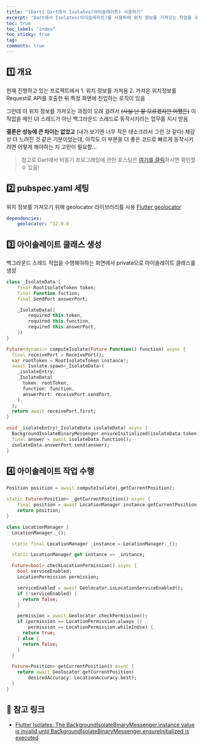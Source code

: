 ```yaml
---
title: "[Dart] Dart에서 Isolates(아이솔레이트) 사용하기"
excerpt: "Dart에서 Isolates(아이솔레이트)를 사용하여 위치 정보를 가져오는 작업을 수행하기"
toc: true
toc_label: "index"
toc_sticky: true
tag:
comments: true
---
```

## 1️⃣ 개요
현재 진행하고 있는 프로젝트에서 1. 위치 정보를 가져옴 2. 가져온 위치정보를 Request로 API를 호출한 뒤 특정 화면에 진입하는 로직이 있음

그런데 이 위치 정보를 가져오는 과정이 오래 걸려서 ~~(사실 난 잘 모르겠지만 어쨌든)~~ 이 작업을 메인 UI 스레드가 아닌 백그라운드 스레드로 동작시키라는 업무를 지시 받음

**결론은 성능에 큰 차이는 없었고** (내가 보기엔 너무 작은 태스크라서 그런 것 같다) 체감상 더 느려진 것 같은 기분이었는데, 아직도 이 부분을 더 좋은 코드로 빠르게 동작시키려면 어떻게 해야하는 지 고민이 필요함... 

> 참고로 Dart에서 비동기 프로그래밍에 관한 포스팅은 [여기를 클릭](https://sseymorr.github.io/flutter/dart/concurrency-in-dart-1/)하시면 확인할 수 있음!

## 2️⃣ pubspec.yaml 세팅
위치 정보를 가져오기 위해 geolocator 라이브러리를 사용 [Flutter geolocator](https://pub.dev/packages/geolocator)  
```yaml
dependencies:
    geolocator: ^12.0.0
```

## 3️⃣ 아이솔레이트 클래스 생성
백그라운드 스레드 작업을 수행해야하는 화면에서 private으로 아이솔레이트 클래스를 생성  
```dart
class _IsolateData {
    final RootIsolateToken token;
    final Function fuction;
    final SendPort answerPort;

    _IsolateData({
        required this.token,
        required this.function,
        required this.answerPort,
    })
}

Future<dynamic> computeIsolate(Future Function() function) async {
  final receivePort = ReceivePort();
  var rootToken = RootIsolateToken.instance!;
  await Isolate.spawn<_IsolateData>(
    _isolateEntry,
    _IsolateData(
      token: rootToken,
      function: function,
      answerPort: receivePort.sendPort,
    ),
  );
  return await receivePort.first;
}

void _isolateEntry(_IsolateData isolateData) async {
  BackgroundIsolateBinaryMessenger.ensureInitialized(isolateData.token);
  final answer = await isolateData.function();
  isolateData.answerPort.send(answer);
}
```
  
## 4️⃣ 아이솔레이트 작업 수행
```dart
Position position = await computeIsolate(_getCurrentPosition);

static Future<Position> _getCurrentPosition() async {
    final position = await LocationManager.instance.getCurrentPosition();
    return position;
}
```  
```dart
class LocationManager {
  LocationManager._();

  static final LocationManager _instance = LocationManager._();

  static LocationManager get instance => _instance;

  Future<bool> checkLocationPermission() async {
    bool serviceEnabled;
    LocationPermission permission;

    serviceEnabled = await Geolocator.isLocationServiceEnabled();
    if (!serviceEnabled) {
      return false;
    }

    permission = await Geolocator.checkPermission();
    if (permission == LocationPermission.always ||
        permission == LocationPermission.whileInUse) {
      return true;
    } else {
      return false;
    }
  }

  Future<Position> getCurrentPosition() async {
    return await Geolocator.getCurrentPosition(
        desiredAccuracy: LocationAccuracy.best);
  }
}
```

## 🔗 참고 링크
- [Flutter Isolates: The BackgroundIsolateBinaryMessenger.instance value is invalid until BackgroundIsolateBinaryMessenger.ensureInitialized is executed](https://stackoverflow.com/questions/75950122/flutter-isolates-the-backgroundisolatebinarymessenger-instance-value-is-invalid)